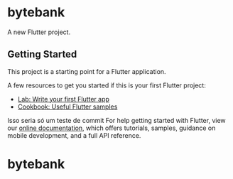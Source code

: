 # bytebank

A new Flutter project.

## Getting Started

This project is a starting point for a Flutter application.

A few resources to get you started if this is your first Flutter project:

- [Lab: Write your first Flutter app](https://flutter.dev/docs/get-started/codelab)
- [Cookbook: Useful Flutter samples](https://flutter.dev/docs/cookbook)

Isso seria só um teste de commit
For help getting started with Flutter, view our
[online documentation](https://flutter.dev/docs), which offers tutorials,
samples, guidance on mobile development, and a full API reference.
# bytebank
